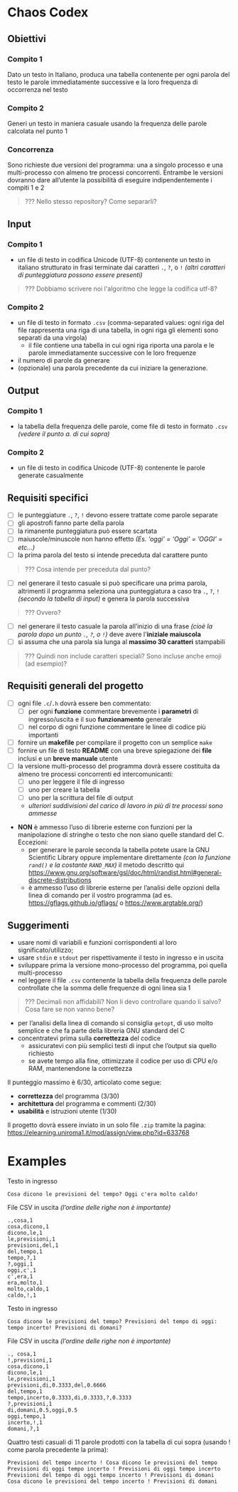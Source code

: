 # Chaos Codex

<!-- Sistemi Operativi II Modulo -->
<!---->
<!-- Progetto -->
<!-- Canale A – L (a.a. 2023-24) -->
<!-- Scadenza: 23:59, 31 maggio 2024 -->
<!-- Prof. Paolo Zuliani (zuliani@di.uniroma1.it) -->

## Obiettivi

<!-- L’obiettivo è implementare un programma ANSI C che -->

### Compito 1

Dato un testo in Italiano, produca una tabella contenente per ogni parola del testo le parole immediatamente successive e la loro frequenza di occorrenza nel testo

### Compito 2

Generi un testo in maniera casuale usando la frequenza delle parole calcolata nel punto 1

### Concorrenza

Sono richieste due versioni del programma: una a singolo processo e una multi-processo con almeno tre processi concorrenti. Entrambe le versioni dovranno dare all’utente la possibilità di eseguire indipendentemente i compiti 1 e 2

> ??? Nello stesso repository? Come separarli?

<!-- Dati in ingresso e requisiti generali: -->

## Input

### Compito 1

- un file di testo in codifica Unicode (UTF-8) contenente un testo in italiano strutturato in frasi terminate dai caratteri `.`, `?`, o `!` _(altri caratteri di punteggiatura possono essere presenti)_

> ??? Dobbiamo scrivere noi l'algoritmo che legge la codifica utf-8?

### Compito 2

- un file di testo in formato `.csv` (comma-separated values: ogni riga del file rappresenta una riga di una tabella, in ogni riga gli elementi sono separati da una virgola)
  - il file contiene una tabella in cui ogni riga riporta una parola e le parole immediatamente successive con le loro frequenze
- il numero di parole da generare
- (opzionale) una parola precedente da cui iniziare la generazione.

## Output

### Compito 1

- la tabella della frequenza delle parole, come file di testo in formato `.csv` _(vedere il punto a. di cui sopra)_

### Compito 2

- un file di testo in codifica Unicode (UTF-8) contenente le parole generate casualmente

## Requisiti specifici

- [ ] le punteggiature `.`, `?`, `!` devono essere trattate come parole separate
- [ ] gli apostrofi fanno parte della parola
- [ ] la rimanente punteggiatura può essere scartata
- [ ] maiuscole/minuscole non hanno effetto _(Es. ‘oggi’ = ‘Oggi’ = ’OGGI’ = etc...)_
- [ ] la prima parola del testo si intende preceduta dal carattere punto

> ??? Cosa intende per preceduta dal punto?

- [ ] nel generare il testo casuale si può specificare una prima parola, altrimenti il programma seleziona una punteggiatura a caso tra `.`, `?`, `!` _(secondo la tabella di input)_ e genera la parola successiva

> ??? Ovvero?

- [ ] nel generare il testo casuale la parola all’inizio di una frase _(cioè la parola dopo un punto `.`, `?`, o `!`)_ deve avere l'**iniziale maiuscola**
- [ ] si assuma che una parola sia lunga al **massimo 30 caratteri** stampabili

> ??? Quindi non include caratteri speciali? Sono incluse anche emoji (ad esempio)?

## Requisiti generali del progetto

- [ ] ogni file `.c`/`.h` dovrà essere ben commentato:
  - [ ] per ogni **funzione** commentare brevemente i **parametri** di ingresso/uscita e il suo **funzionamento** generale
  - [ ] nel corpo di ogni funzione commentare le linee di codice più importanti
- [ ] fornire un **makefile** per compilare il progetto con un semplice `make`
- [ ] fornire un file di testo **README** con una breve spiegazione dei **file** inclusi e un **breve manuale** utente
- [ ] la versione multi-processo del programma dovrà essere costituita da almeno tre processi concorrenti ed intercomunicanti:
  - [ ] uno per leggere il file di ingresso
  - [ ] uno per creare la tabella
  - [ ] uno per la scrittura del file di output
  - _ulteriori suddivisioni del carico di lavoro in più di tre processi sono ammesse_
- **NON** è ammesso l’uso di librerie esterne con funzioni per la manipolazione di stringhe o testo che non siano quelle standard del C. Eccezioni:
  - per generare le parole seconda la tabella potete usare la GNU Scientific Library oppure implementare direttamente _(con la funzione `rand()` e la costante `RAND_MAX`)_ il metodo descritto qui https://www.gnu.org/software/gsl/doc/html/randist.html#general-discrete-distributions
  - è ammesso l’uso di librerie esterne per l’analisi delle opzioni della linea di comando per il vostro programma (ad es. https://gflags.github.io/gflags/ o https://www.argtable.org/)

## Suggerimenti

- usare nomi di variabili e funzioni corrispondenti al loro significato/utilizzo;
- usare `stdin` e `stdout` per rispettivamente il testo in ingresso e in uscita
- sviluppare prima la versione mono-processo del programma, poi quella multi-processo
- nel leggere il file `.csv` contenente la tabella della frequenza delle parole controllate che la somma delle frequenze di ogni linea sia 1

> ??? Decimali non affidabili? Non li devo controllare quando li salvo? Cosa fare se non vanno bene?

- per l’analisi della linea di comando si consiglia `getopt`, di uso molto semplice e che fa parte della libreria GNU standard del C
- concentratevi prima sulla **correttezza** del codice
  - assicuratevi con più semplici testi di input che l’output sia quello richiesto
  - se avete tempo alla fine, ottimizzate il codice per uso di CPU e/o RAM, mantenendone la correttezza

Il punteggio massimo è 6/30, articolato come segue:

- **correttezza** del programma (3/30)
- **architettura** del programma e commenti (2/30)
- **usabilità** e istruzioni utente (1/30)

Il progetto dovrà essere inviato in un solo file `.zip` tramite la pagina:
https://elearning.uniroma1.it/mod/assign/view.php?id=633768

# Examples

Testo in ingresso

```
Cosa dicono le previsioni del tempo? Oggi c'era molto caldo!
```

File CSV in uscita _(l’ordine delle righe non è importante)_

```csv
.,cosa,1
cosa,dicono,1
dicono,le,1
le,previsioni,1
previsioni,del,1
del,tempo,1
tempo,?,1
?,oggi,1
oggi,c',1
c',era,1
era,molto,1
molto,caldo,1
caldo,!,1
```

Testo in ingresso

```
Cosa dicono le previsioni del tempo? Previsioni del tempo di oggi: tempo incerto! Previsioni di domani?
```

File CSV in uscita _(l’ordine delle righe non è importante)_

```csv
., cosa,1
!,previsioni,1
cosa,dicono,1
dicono,le,1
le,previsioni,1
previsioni,di,0.3333,del,0.6666
del,tempo,1
tempo,incerto,0.3333,di,0.3333,?,0.3333
?,previsioni,1
di,domani,0.5,oggi,0.5
oggi,tempo,1
incerto,!,1
domani,?,1
```

Quattro testi casuali di 11 parole prodotti con la tabella di cui sopra (usando ! come parola precedente la prima):

```
Previsioni del tempo incerto ! Cosa dicono le previsioni del tempo
Previsioni di oggi tempo incerto ! Previsioni di oggi tempo incerto
Previsioni del tempo di oggi tempo incerto ! Previsioni di domani
Cosa dicono le previsioni del tempo incerto ! Previsioni di domani
```
